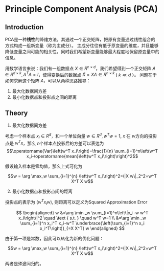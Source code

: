 # Principle Component Analysis (PCA)
## Introduction
PCA是一种**线性**的降维方法。其通过一个正交矩阵，把原有变量通过线性组合的方式构成一组新变量（称为主成分）。
主成分往往有低于原变量的维度，并且能够降低变量之间可能的相关性。同时我们希望新变量能够最大程度地保留原变量中的信息。

用数学语言来说：我们有一组数据点 $X \in R^{n \times d}$，我们希望得到一个正交矩阵 $A \in R^{d \times k}, A^TA=I$，使得变换后的数据点 $\hat{X} = XA \in R^{n \times k}$ ( $k \ll d$ ）。
问题在于如何求解这个矩阵 $A$，可以从两种思路推导：
1. 最大化数据间方差
2. 最小化数据点和投影点之间的距离

## Theory
1. 最大化数据间方差

考虑一个样本点 $x_i \in R^d$，和一个单位向量 $w \in R^d, w^Tw=1$, $x$ 在 $w$方向的投影点是 $w^Tx$，那么 $n$个样本点投影后的方差可以表达为
$$\operatorname{Var}\left(w^T x_i\right)=\frac{1}{n} \sum_{i=1}^n\left(w^T x_i-\operatorname{mean}\left(w^T x_i\right)\right)^2$$

假设输入样本是零均值，那么上式可化为

$$w = \arg \max_w \sum_{i=1}^{n} \left(w^T x_i\right)^2=\|X w\|_2^2=w^T X^T X w$$

2. 最小化数据点和投影点间的距离

投影点的表示为 $(w^Tx_iw)$, 则距离可以定义为Squared Approximation Error

$$
\begin{aligned}
w &=\arg \min _w \sum_{i=1}^n\left\|x_i-w w^T x_i\right\|^2 \quad \text { s.t. } \quad w^T w=1 \\
&=\arg \min _w \sum_{i=1}^n x_i^T x_i-w^T \underbrace{\left(\sum_{i=1}^n x_i x_i^T\right)}_{=X X^T} w
\end{aligned}
$$

由于第一项是常数，因此可以转化为新的优化问题：

$$w = \arg \max_w \sum_{i=1}^{n} \left(w^T x_i\right)^2=\|X w\|_2^2=w^T X^T X w$$

两者是殊途同归的。
